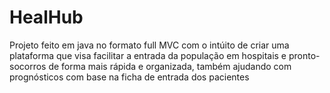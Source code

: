 # HealHub
Projeto feito em java no formato full MVC com o intúito de criar uma plataforma que visa facilitar a entrada da população em hospitais e pronto-socorros de forma mais rápida e organizada, também ajudando com prognósticos com base na ficha de entrada dos pacientes
